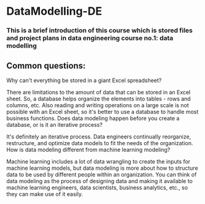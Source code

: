 # DataModelling-DE
### This is a brief introduction of this course which is stored files and project plans in data engineering course no.1: data modelling
## Common questions:
Why can't everything be stored in a giant Excel spreadsheet?

There are limitations to the amount of data that can be stored in an Excel sheet. So, a database helps organize the elements into tables - rows and columns, etc. Also reading and writing operations on a large scale is not possible with an Excel sheet, so it's better to use a database to handle most business functions.
Does data modeling happen before you create a database, or is it an iterative process?

It's definitely an iterative process. Data engineers continually reorganize, restructure, and optimize data models to fit the needs of the organization.
How is data modeling different from machine learning modeling?

Machine learning includes a lot of data wrangling to create the inputs for machine learning models, but data modeling is more about how to structure data to be used by different people within an organization. You can think of data modeling as the process of designing data and making it available to machine learning engineers, data scientists, business analytics, etc., so they can make use of it easily.
